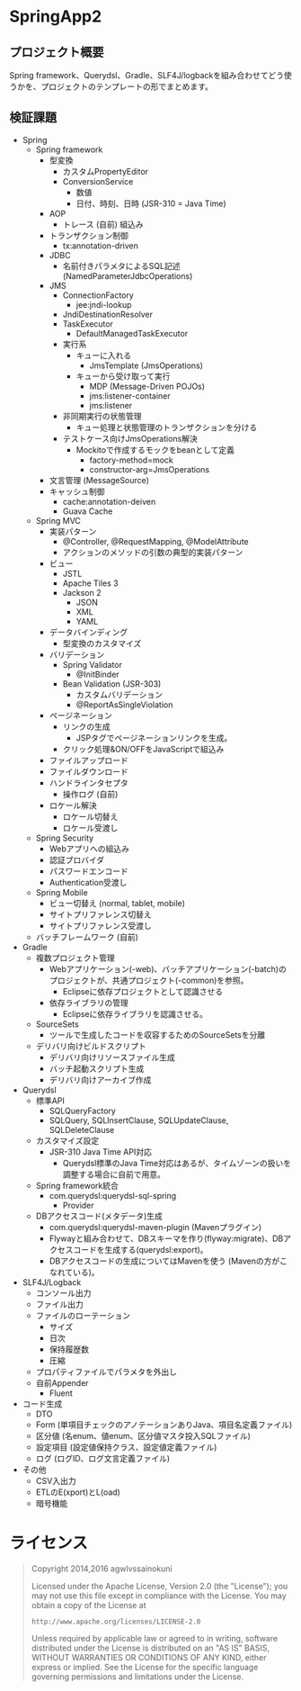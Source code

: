 SpringApp2
==========

プロジェクト概要
----------------
Spring framework、Querydsl、Gradle、SLF4J/logbackを組み合わせてどう使うかを、プロジェクトのテンプレートの形でまとめます。

検証課題
--------
*	Spring
	*	Spring framework
		*	型変換
			*	カスタムPropertyEditor
			*	ConversionService
				*	数値
				*	日付、時刻、日時 (JSR-310 = Java Time)
		*	AOP
			*	トレース (自前) 組込み
		*	トランザクション制御
			*	tx:annotation-driven
		*	JDBC
			*	名前付きパラメタによるSQL記述 (NamedParameterJdbcOperations)
		*	JMS
			*	ConnectionFactory
				*	jee:jndi-lookup
			*	JndiDestinationResolver
			*	TaskExecutor
				*	DefaultManagedTaskExecutor
			*	実行系
				*	キューに入れる
					*	JmsTemplate (JmsOperations)
				*	キューから受け取って実行
					*	MDP (Message-Driven POJOs)
					*	jms:listener-container
					*	jms:listener
			*	非同期実行の状態管理
				*	キュー処理と状態管理のトランザクションを分ける
			*	テストケース向けJmsOperations解決
				*	Mockitoで作成するモックをbeanとして定義
					*	factory-method=mock
					*	constructor-arg=JmsOperations
		*	文言管理 (MessageSource)
		*	キャッシュ制御
			*	cache:annotation-deiven
			*	Guava Cache
	*	Spring MVC
		*	実装パターン
			*	@Controller, @RequestMapping, @ModelAttribute
			*	アクションのメソッドの引数の典型的実装パターン
		*	ビュー
			*	JSTL
			*	Apache Tiles 3
			*	Jackson 2
				*	JSON
				*	XML
				*	YAML
		*	データバインディング
			*	型変換のカスタマイズ
		*	バリデーション
			*	Spring Validator
				*	@InitBinder
			*	Bean Validation (JSR-303)
				*	カスタムバリデーション
				*	@ReportAsSingleViolation
		*	ページネーション
			*	リンクの生成
				*	JSPタグでページネーションリンクを生成。
			*	クリック処理&ON/OFFをJavaScriptで組込み
		*	ファイルアップロード
		*	ファイルダウンロード
		*	ハンドラインタセプタ
			*	操作ログ (自前)
		*	ロケール解決
			*	ロケール切替え
			*	ロケール受渡し
	*	Spring Security
		*	Webアプリへの組込み
		*	認証プロバイダ
		*	パスワードエンコード
		*	Authentication受渡し
	*	Spring Mobile
		*	ビュー切替え (normal, tablet, mobile)
		*	サイトプリファレンス切替え
		*	サイトプリファレンス受渡し
	*	バッチフレームワーク (自前)
*	Gradle
	*	複数プロジェクト管理
		*	Webアプリケーション(-web)、バッチアプリケーション(-batch)のプロジェクトが、共通プロジェクト(-common)を参照。
			*	Eclipseに依存プロジェクトとして認識させる
		*	依存ライブラリの管理
			*	Eclipseに依存ライブラリを認識させる。
	*	SourceSets
		*	ツールで生成したコードを収容するためのSourceSetsを分離
	*	デリバリ向けビルドスクリプト
		*	デリバリ向けリソースファイル生成
		*	バッチ起動スクリプト生成
		*	デリバリ向けアーカイブ作成
*	Querydsl
	*	標準API
		*	SQLQueryFactory
		*	SQLQuery, SQLInsertClause, SQLUpdateClause, SQLDeleteClause
	*	カスタマイズ設定
		*	JSR-310 Java Time API対応
			*	Querydsl標準のJava Time対応はあるが、タイムゾーンの扱いを調整する場合に自前で用意。
	*	Spring framework統合
		*	com.querydsl:querydsl-sql-spring
			*	Provider<Connection>
	*	DBアクセスコード(メタデータ)生成
		*	com.querydsl:querydsl-maven-plugin (Mavenプラグイン)
		*	Flywayと組み合わせて、DBスキーマを作り(flyway:migrate)、DBアクセスコードを生成する(querydsl:export)。
		*	DBアクセスコードの生成についてはMavenを使う (Mavenの方がこなれている)。
*	SLF4J/Logback
	*	コンソール出力
	*	ファイル出力
	*	ファイルのローテーション
		*	サイズ
		*	日次
		*	保持履歴数
		*	圧縮
	*	プロパティファイルでパラメタを外出し
	*	自前Appender
		*	Fluent
*	コード生成
	*	DTO
	*	Form (単項目チェックのアノテーションありJava、項目名定義ファイル)
	*	区分値 (名enum、値enum、区分値マスタ投入SQLファイル)
	*	設定項目 (設定値保持クラス、設定値定義ファイル)
	*	ログ (ログID、ログ文言定義ファイル)
*	その他
	*	CSV入出力
	*	ETLのE(xport)とL(oad)
	*	暗号機能

ライセンス
==========
> Copyright 2014,2016 agwlvssainokuni
>
> Licensed under the Apache License, Version 2.0 (the "License");
> you may not use this file except in compliance with the License.
> You may obtain a copy of the License at
>
>     http://www.apache.org/licenses/LICENSE-2.0
>
> Unless required by applicable law or agreed to in writing, software
> distributed under the License is distributed on an "AS IS" BASIS,
> WITHOUT WARRANTIES OR CONDITIONS OF ANY KIND, either express or implied.
> See the License for the specific language governing permissions and
> limitations under the License.
